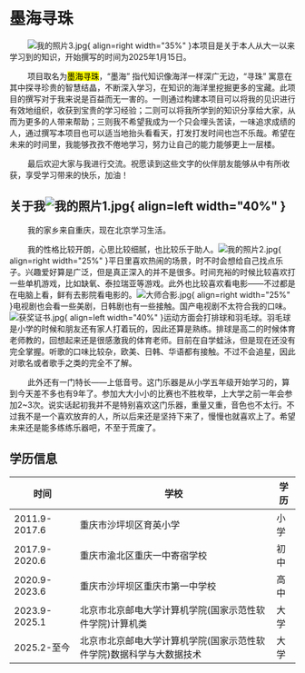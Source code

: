 # 墨海寻珠
$\qquad$![我的照片3.jpg](主页/我的照片3.jpg){ align=right width="35%" }本项目是关于本人从大一以来学习到的知识，开始撰写的时间为2025年1月15日。

$\qquad$项目取名为<mark>墨海寻珠</mark>，“墨海” 指代知识像海洋一样深广无边，“寻珠” 寓意在其中探寻珍贵的智慧结晶，不断深入学习，在知识的海洋里挖掘更多的宝藏。此项目的撰写对于我来说是百益而无一害的。一则通过构建本项目可以将我的见识进行有效地组织，收获到宝贵的学习经验；二则可以将我所学到的知识分享给大家，从而为更多的人带来帮助；三则我不希望我成为一个只会埋头苦读，一味追求成绩的人，通过撰写本项目也可以适当地抬头看看天，打发打发时间也岂不乐哉。希望在未来的时间里，我能够孜孜不倦地学习，努力让自己的能力能够更上一层楼。

$\qquad$最后欢迎大家与我进行交流。祝愿读到这些文字的伙伴朋友能够从中有所收获，享受学习带来的快乐，加油！
## 关于我![我的照片1.jpg](主页/我的照片1.jpg){ align=left width="40%" }
$\qquad$我的家乡来自重庆，现在北京学习生活。

$\qquad$我的性格比较开朗，心思比较细腻，也比较乐于助人。![我的照片2.jpg](主页/我的照片2.jpg){ align=right width="25%" }平日里喜欢热闹的场景，时不时会想给自己找点乐子。兴趣爱好算是广泛，但是真正深入的并不是很多。时间充裕的时候比较喜欢打一些单机游戏，比如缺氧、泰拉瑞亚等游戏。此外也比较喜欢看电影——不过都是在电脑上看，鲜有去影院看电影的。![大师合影.jpg](主页/大师合影.jpg){ align=right width="25%" }电视剧也会看一些美剧，日韩剧也有一些接触。国产电视剧不太符合我的口味。![获奖证书.jpg](主页/获奖证书.jpg){ align=left width="40%" }运动方面会打排球和羽毛球。羽毛球是小学的时候和朋友还有家人打着玩的，因此还算是熟练。排球是高二的时候体育老师教的，回想起来还是很感激我的体育老师。目前在自学蛙泳，但是现在还没有完全掌握。听歌的口味比较杂，欧美、日韩、华语都有接触。不过不会追星，因此对歌名或者歌手之类的完全不了解。

$\qquad$此外还有一门特长——上低音号。这门乐器是从小学五年级开始学习的，算到今天差不多也有9年了。参加大大小小的比赛也不胜枚举，上大学之前一年会参加2~3次。说实话起初我并不是特别喜欢这门乐器，重量又重，音色也不太行。不过我不是一个喜欢放弃的人，所以后来还是坚持下来了，慢慢也就喜欢上了。希望未来还是能多练练乐器吧，不至于荒废了。
## 学历信息
|时间|学校|学历|
|-|-|-|
|2011.9-2017.6|重庆市沙坪坝区育英小学|小学|
|2017.9-2020.6|重庆市渝北区重庆一中寄宿学校|初中|
|2020.9-2023.6|重庆市沙坪坝区重庆市第一中学校|高中|
|2023.9-2025.1|北京市北京邮电大学计算机学院(国家示范性软件学院)计算机类|大学|
|2025.2-至今|北京市北京邮电大学计算机学院(国家示范性软件学院)数据科学与大数据技术|大学|